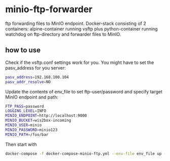 # minio-ftp-forwarder
ftp forwarding files to MinIO endpoint. Docker-stack consisting of 2 containers: alpine-container running vsftp plus python-container running watchdog on ftp-directory and forwarder files to MinIO.

## how to use

Check if the vsftp.conf settings  work for you. You might have to set the pasv_address for you server:

```bash
pasv_address=192.168.100.104
pasv_addr_resolve=NO
```

Update the contents of env_file to set ftp-user/password and specify target MinIO endpoint and path:

```bash
FTP_PASS=password
LOGGING_LEVEL=INFO
MINIO_ENDPOINT=http://localhost:9000
MINIO_BUCKET=wis2box-incoming
MINIO_USER=minio
MINIO_PASSWORD=minio123
MINIO_PATH=/foo/bar
```

Then start with

```bash
docker-compose -f docker-compose-minio-ftp.yml --env-file env_file up -d --build
```
